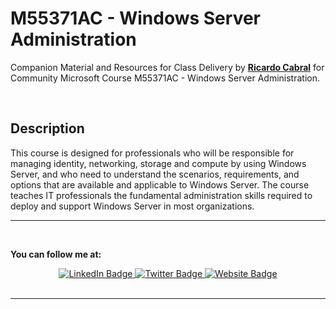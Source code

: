 # M55371AC - Windows Server Administration

Companion Material and Resources for Class Delivery by [**Ricardo Cabral**](https://www.rramoscabral.com) for Community Microsoft Course M55371AC - Windows Server Administration.

<br/>

## Description

This course is designed for professionals who will be responsible for managing identity, networking, storage and compute by using Windows Server, and who need to understand the scenarios, requirements, and options that are available and applicable to Windows Server. The course teaches IT professionals the fundamental administration skills required to deploy and support Windows Server in most organizations.


---

<a id="followme" />

<br/>

**You can follow me at:**

<div id="badges" align="center">
  <a href="https://www.linkedin.com/in/rrcabral">
    <img src="https://img.shields.io/badge/LinkedIn-blue?style=for-the-badge&logo=linkedin&logoColor=white" alt="LinkedIn Badge"/>
  </a>
  <a href="https://twitter.com/rramoscabral">
    <img src="https://img.shields.io/badge/Twitter-blue?style=for-the-badge&logo=twitter&logoColor=white" alt="Twitter Badge"/>
  </a>
   <a href="https://www.rramoscabral.com">
    <img src="https://img.shields.io/badge/Website-blue?style=for-the-badge&logo=Website&logoColor=white" alt="Website Badge"/>
  </a>
</div>


<br/>

---

<br/>